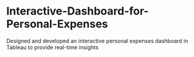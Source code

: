 # Interactive-Dashboard-for-Personal-Expenses
Designed and developed an interactive personal expenses dashboard in Tableau to provide real-time insights
